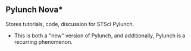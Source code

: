 Pylunch Nova*
-------------

Stores tutorials, code, discussion for STScI Pylunch.

* This is both a "new" version of Pylunch, and additionally, Pylunch is a recurring phenomenon.
